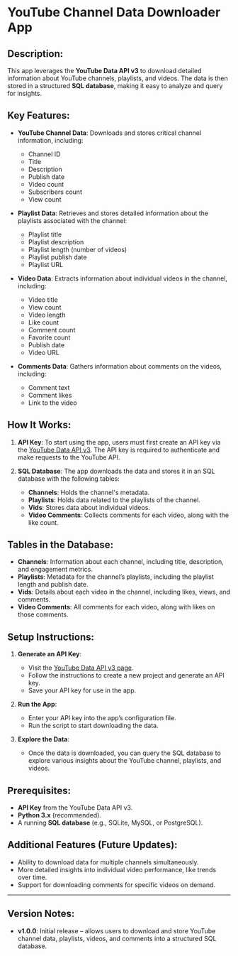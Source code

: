 # YouTube Channel Data Downloader App

## Description:

This app leverages the **YouTube Data API v3** to download detailed information about YouTube channels, playlists, and videos. The data is then stored in a structured **SQL database**, making it easy to analyze and query for insights.

## Key Features:

- **YouTube Channel Data**: Downloads and stores critical channel information, including:
  - Channel ID
  - Title
  - Description
  - Publish date
  - Video count
  - Subscribers count
  - View count

- **Playlist Data**: Retrieves and stores detailed information about the playlists associated with the channel:
  - Playlist title
  - Playlist description
  - Playlist length (number of videos)
  - Playlist publish date
  - Playlist URL

- **Video Data**: Extracts information about individual videos in the channel, including:
  - Video title
  - View count
  - Video length
  - Like count
  - Comment count
  - Favorite count
  - Publish date
  - Video URL

- **Comments Data**: Gathers information about comments on the videos, including:
  - Comment text
  - Comment likes
  - Link to the video

## How It Works:

1. **API Key**: To start using the app, users must first create an API key via the [YouTube Data API v3](https://console.developers.google.com/). The API key is required to authenticate and make requests to the YouTube API.

2. **SQL Database**: The app downloads the data and stores it in an SQL database with the following tables:
   - **Channels**: Holds the channel's metadata.
   - **Playlists**: Holds data related to the playlists of the channel.
   - **Vids**: Stores data about individual videos.
   - **Video Comments**: Collects comments for each video, along with the like count.

## Tables in the Database:

- **Channels**: Information about each channel, including title, description, and engagement metrics.
- **Playlists**: Metadata for the channel’s playlists, including the playlist length and publish date.
- **Vids**: Details about each video in the channel, including likes, views, and comments.
- **Video Comments**: All comments for each video, along with likes on those comments.

## Setup Instructions:

1. **Generate an API Key**: 
   - Visit the [YouTube Data API v3 page](https://console.developers.google.com/).
   - Follow the instructions to create a new project and generate an API key.
   - Save your API key for use in the app.

2. **Run the App**:
   - Enter your API key into the app’s configuration file.
   - Run the script to start downloading the data.

3. **Explore the Data**:
   - Once the data is downloaded, you can query the SQL database to explore various insights about the YouTube channel, playlists, and videos.

## Prerequisites:

- **API Key** from the YouTube Data API v3.
- **Python 3.x** (recommended).
- A running **SQL database** (e.g., SQLite, MySQL, or PostgreSQL).

## Additional Features (Future Updates):

- Ability to download data for multiple channels simultaneously.
- More detailed insights into individual video performance, like trends over time.
- Support for downloading comments for specific videos on demand.

---

## Version Notes:

- **v1.0.0**: Initial release – allows users to download and store YouTube channel data, playlists, videos, and comments into a structured SQL database.
